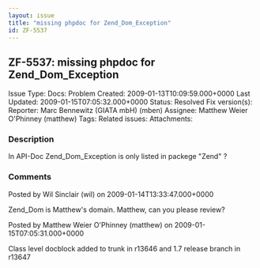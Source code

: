 ```yaml
---
layout: issue
title: "missing phpdoc for Zend_Dom_Exception"
id: ZF-5537
---
```


ZF-5537: missing phpdoc for Zend\_Dom\_Exception
------------------------------------------------

 Issue Type: Docs: Problem Created: 2009-01-13T10:09:59.000+0000 Last Updated: 2009-01-15T07:05:32.000+0000 Status: Resolved Fix version(s): 
 Reporter:  Marc Bennewitz (GIATA mbH) (mben)  Assignee:  Matthew Weier O'Phinney (matthew)  Tags: 
 Related issues: 
 Attachments: 
### Description

In API-Doc Zend\_Dom\_Exception is only listed in packege "Zend" ?

 

 

### Comments

Posted by Wil Sinclair (wil) on 2009-01-14T13:33:47.000+0000

Zend\_Dom is Matthew's domain. Matthew, can you please review?

 

 

Posted by Matthew Weier O'Phinney (matthew) on 2009-01-15T07:05:31.000+0000

Class level docblock added to trunk in r13646 and 1.7 release branch in r13647

 

 